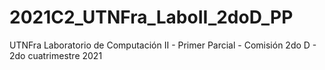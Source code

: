 # 2021C2_UTNFra_LaboII_2doD_PP
UTNFra Laboratorio de Computación II - Primer Parcial - Comisión 2do D - 2do cuatrimestre 2021
